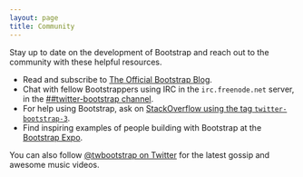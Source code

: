 ```yaml
---
layout: page
title: Community
---
```


Stay up to date on the development of Bootstrap and reach out to the community with these helpful resources.

- Read and subscribe to [The Official Bootstrap Blog](http://blog.getbootstrap.com/).
- Chat with fellow Bootstrappers using IRC in the `irc.freenode.net` server, in the [##twitter-bootstrap channel](irc://irc.freenode.net/%23twitter-bootstrap).
- For help using Bootstrap, ask on [StackOverflow using the tag `twitter-bootstrap-3`](http://stackoverflow.com/questions/tagged/twitter-bootstrap-3).
- Find inspiring examples of people building with Bootstrap at the [Bootstrap Expo](http://expo.getbootstrap.com).

You can also follow [@twbootstrap on Twitter](https://twitter.com/twbootstrap) for the latest gossip and awesome music videos.

